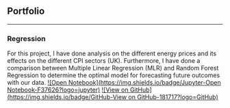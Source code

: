 ## Portfolio

---

### Regression

For this project, I have done analysis on the different energy prices and its effects on the different CPI sectors (UK).
Furthermore, I have done a comparison between Multiple Linear Regression (MLR) and Random Forest Regression to determine the optimal model for forecasting future outcomes with our data.
[![Open Notebook](https://img.shields.io/badge/Jupyter-Open Notebook-F37626?logo=jupyter)](https://rafaelharbour.github.io/Projects/Regression.html)
[![View on GitHub](https://img.shields.io/badge/GitHub-View on GitHub-181717?logo=GitHub)](https://github.com/RafaelHarbour/Regression)

